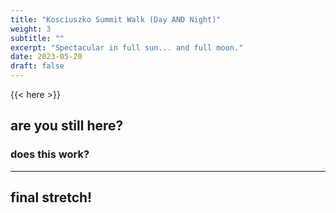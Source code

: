 ```yaml
---
title: "Kosciuszko Summit Walk (Day AND Night)"
weight: 3
subtitle: ""
excerpt: "Spectacular in full sun... and full moon."
date: 2023-05-20
draft: false
---
```


{{< here >}}


## are you still here?

### does this work?

---

## final stretch!
